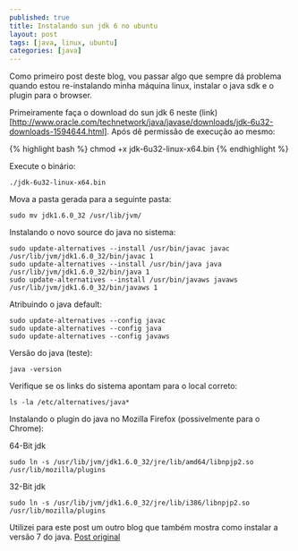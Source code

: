 ```yaml
---
published: true
title: Instalando sun jdk 6 no ubuntu
layout: post
tags: [java, linux, ubuntu]
categories: [java]
---
```

Como primeiro post deste blog, vou passar algo que sempre dá problema quando estou re-instalando minha máquina linux, instalar o java sdk e o plugin para o browser.

Primeiramente faça o download do sun jdk 6 neste (link)[http://www.oracle.com/technetwork/java/javase/downloads/jdk-6u32-downloads-1594644.html].
Após dê permissão de execução ao mesmo:

{% highlight bash %}
chmod +x jdk-6u32-linux-x64.bin
{% endhighlight %}

Execute o binário:

    ./jdk-6u32-linux-x64.bin

Mova a pasta gerada para a seguinte pasta:

    sudo mv jdk1.6.0_32 /usr/lib/jvm/

Instalando o novo source do java no sistema:

    sudo update-alternatives --install /usr/bin/javac javac /usr/lib/jvm/jdk1.6.0_32/bin/javac 1
    sudo update-alternatives --install /usr/bin/java java /usr/lib/jvm/jdk1.6.0_32/bin/java 1
    sudo update-alternatives --install /usr/bin/javaws javaws /usr/lib/jvm/jdk1.6.0_32/bin/javaws 1

Atribuindo o java default:

    sudo update-alternatives --config javac
    sudo update-alternatives --config java
    sudo update-alternatives --config javaws

Versão do java (teste):

    java -version

Verifique se os links do sistema apontam para o local correto:

    ls -la /etc/alternatives/java*

Instalando o plugin do java no Mozilla Firefox (possivelmente para o Chrome):

64-Bit jdk

    sudo ln -s /usr/lib/jvm/jdk1.6.0_32/jre/lib/amd64/libnpjp2.so /usr/lib/mozilla/plugins

32-Bit jdk

    sudo ln -s /usr/lib/jvm/jdk1.6.0_32/jre/lib/i386/libnpjp2.so /usr/lib/mozilla/plugins

Utilizei para este post um outro blog que também mostra como instalar a versão 7 do java. <a href="http://www.devsniper.com/ubuntu-12-04-install-sun-jdk-6-7/" target="_blank">Post original</a>